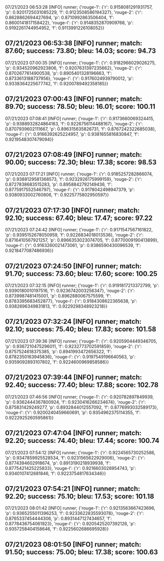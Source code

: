 07/21/2023 06:53:28  [INFO] runner; {'rouge-1': {'r': 0.9158081291931757, 'p': 0.9201725031085229, 'f': 0.9123508586194327}, 'rouge-2': {'r': 0.8628862694427694, 'p': 0.8710992863506404, 'f': 0.8600141817158422}, 'rouge-l': {'r': 0.9148352870909768, 'p': 0.9192261744954952, 'f': 0.9113991226108052}}
## 07/21/2023 06:53:38  [INFO] runner; match: 87.60; success: 73.80; bleu: 14.03; score: 94.73

07/21/2023 07:00:35  [INFO] runner; {'rouge-1': {'r': 0.9182966029026275, 'p': 0.934520962923806, 'f': 0.9207631397235662}, 'rouge-2': {'r': 0.8702677614900538, 'p': 0.8905401328196663, 'f': 0.8733613188737956}, 'rouge-l': {'r': 0.9176024939790012, 'p': 0.9338364225677742, 'f': 0.9200789492358185}}
## 07/21/2023 07:00:43  [INFO] runner; match: 89.70; success: 78.50; bleu: 16.01; score: 100.11

07/21/2023 07:08:41  [INFO] runner; {'rouge-1': {'r': 0.9173660069324415, 'p': 0.9388932824864163, 'f': 0.9226756114488167}, 'rouge-2': {'r': 0.8707939602111667, 'p': 0.896315635826731, 'f': 0.8767242322685038}, 'rouge-l': {'r': 0.9166392625224957, 'p': 0.9381655816830847, 'f': 0.9219548307479094}}
## 07/21/2023 07:08:49  [INFO] runner; match: 90.00; success: 72.30; bleu: 17.38; score: 98.53

07/21/2023 07:17:21  [INFO] runner; {'rouge-1': {'r': 0.9185257282866074, 'p': 0.9388129581368573, 'f': 0.9232926175999159}, 'rouge-2': {'r': 0.8727838683515283, 'p': 0.8958842792149436, 'f': 0.8775917552546797}, 'rouge-l': {'r': 0.9178042498947379, 'p': 0.9380933002760806, 'f': 0.9225775802950597}}
## 07/21/2023 07:17:30  [INFO] runner; match: 92.10; success: 67.40; bleu: 17.47; score: 97.22

07/21/2023 07:24:42  [INFO] runner; {'rouge-1': {'r': 0.9171547567161822, 'p': 0.9395152678050959, 'f': 0.9226834018013536}, 'rouge-2': {'r': 0.8716410567921257, 'p': 0.8966353023074705, 'f': 0.8770009190413899}, 'rouge-l': {'r': 0.9163260021473061, 'p': 0.9386590430096539, 'f': 0.9218477087486936}}
## 07/21/2023 07:24:50  [INFO] runner; match: 91.70; success: 73.60; bleu: 17.60; score: 100.25

07/21/2023 07:32:15  [INFO] runner; {'rouge-1': {'r': 0.9191817213372799, 'p': 0.9390180010197516, 'f': 0.9236742003256347}, 'rouge-2': {'r': 0.8739987481415001, 'p': 0.8962880067575599, 'f': 0.8783395683452877}, 'rouge-l': {'r': 0.9184308622365638, 'p': 0.9382696349831813, 'f': 0.9229298348923218}}
## 07/21/2023 07:32:24  [INFO] runner; match: 92.10; success: 75.40; bleu: 17.83; score: 101.58

07/21/2023 07:39:36  [INFO] runner; {'rouge-1': {'r': 0.9205904449346705, 'p': 0.9367210475296011, 'f': 0.9232773702591859}, 'rouge-2': {'r': 0.8757524618375385, 'p': 0.8941993472656322, 'f': 0.8782350163945836}, 'rouge-l': {'r': 0.9197549196640563, 'p': 0.9359092893107802, 'f': 0.9224600969858586}}
## 07/21/2023 07:39:44  [INFO] runner; match: 92.40; success: 77.40; bleu: 17.88; score: 102.78

07/21/2023 07:46:56  [INFO] runner; {'rouge-1': {'r': 0.920782897849939, 'p': 0.9362444367800924, 'f': 0.9230416266234674}, 'rouge-2': {'r': 0.875831429249277, 'p': 0.8932844012557092, 'f': 0.8776993032589173}, 'rouge-l': {'r': 0.9200240459660691, 'p': 0.9354962375114355, 'f': 0.9222925260595861}}
## 07/21/2023 07:47:04  [INFO] runner; match: 92.20; success: 74.40; bleu: 17.44; score: 100.74

07/21/2023 07:54:12  [INFO] runner; {'rouge-1': {'r': 0.9224565730252586, 'p': 0.9347859925528534, 'f': 0.9231565622929006}, 'rouge-2': {'r': 0.8774394602918674, 'p': 0.8913190218939938, 'f': 0.8775421425225833}, 'rouge-l': {'r': 0.9216603026954743, 'p': 0.9340107412681846, 'f': 0.9223754817634346}}
## 07/21/2023 07:54:21  [INFO] runner; match: 92.20; success: 75.10; bleu: 17.53; score: 101.18

07/21/2023 08:01:42  [INFO] runner; {'rouge-1': {'r': 0.9213563667423696, 'p': 0.9365255011396253, 'f': 0.9233622835593078}, 'rouge-2': {'r': 0.8765337454444306, 'p': 0.8931447127434657, 'f': 0.8778436754061923}, 'rouge-l': {'r': 0.9205425207392126, 'p': 0.9357258404158646, 'f': 0.9225602686695928}}

## 07/21/2023 08:01:50  [INFO] runner; match: 91.50; success: 75.00; bleu: 17.38; score: 100.63